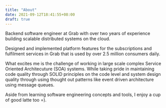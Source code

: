 ```yaml
---
title: "About"
date: 2021-09-12T18:41:55+08:00
draft: true
---
```


Backend software engineer at Grab with over two years of experience building scalable distributed systems on the cloud.

Designed and implemented platform features for the subscriptions and fulfilment services in Grab that is used by over 2.5 million consumers daily.

What excites me is the challenge of working in large scale complex Service Oriented Architecuture (SOA) systems.
While taking pride in maintaining code quality through SOLID principles on the code level and system design quality through using thought out patterns like event driven architecture using message queues.


Aside from learning software engineering concepts and tools, I enjoy a cup of good latte too =).
